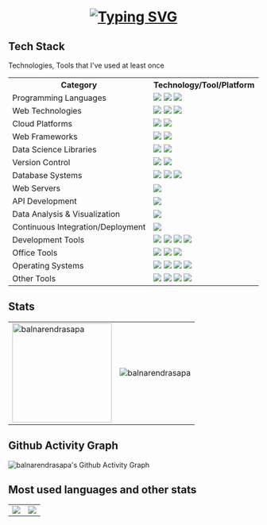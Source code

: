 <h1 align = "center">
<a href="https://github.com/balnarendrasapa"><img src="https://readme-typing-svg.herokuapp.com?font=Mooli&size=75&duration=1500&pause=600&color=E3F7F5FF&background=0d1117&center=true&vCenter=true&multiline=true&width=1920&height=384&lines=Hello+👋!;My+name+is+Bal+Narendra+Sapa;Welcome+to+my+GitHub+Profile" alt="Typing SVG" /></a>
</h1>


## Tech Stack

Technologies, Tools that I've used at least once

<table align="center">
    <tr>
        <th>Category</th>
        <th>Technology/Tool/Platform</th>
    </tr>
    <tr>
        <td>Programming Languages</td>
        <td><img src="https://img.shields.io/badge/Python-3766AB?style=flat-square&logo=Python&logoColor=white"> <img src="https://img.shields.io/badge/C-A8B9CC?style=flat-square&logo=C&logoColor=white"> <img src="https://img.shields.io/badge/Java-007396?style=flat-square&logo=Java&logoColor=white"></td>
    </tr>
    <tr>
        <td>Web Technologies</td>
        <td><img src="https://img.shields.io/badge/HTML5-1572B6?style=flat-square&logo=HTML5&logoColor=white"> <img src="https://img.shields.io/badge/CSS3-1572B6?style=flat-square&logo=css3&logoColor=white"> <img src="https://img.shields.io/badge/JavaScript-ffb13b?style=flat-square&logo=javascript&logoColor=white"></td>
    </tr>
    <tr>
        <td>Cloud Platforms</td>
        <td><img src="https://img.shields.io/badge/Amazon_AWS-232F3E?style=flat-square&logo=amazon-aws&logoColor=white"> <img src="https://img.shields.io/badge/Microsoft_Azure-0089D6?style=flat-square&logo=microsoft-azure&logoColor=white"></td>
    </tr>
    <tr>
        <td>Web Frameworks</td>
        <td><img src="https://img.shields.io/badge/Flask-1572B6?style=flat-square&logo=Flask&logoColor=white"> <img src="https://img.shields.io/badge/Django-092E20?style=flat-square&logo=Django&logoColor=white"></td>
    </tr>
    <tr>
        <td>Data Science Libraries</td>
        <td><img src="https://img.shields.io/badge/NumPy-013243?style=flat-square&logo=NumPy&logoColor=white"> <img src="https://img.shields.io/badge/Pandas-150458?style=flat-square&logo=pandas&logoColor=white"></td>
    </tr>
    <tr>
        <td>Version Control</td>
        <td><img src="https://img.shields.io/badge/GitHub-181717?style=flat-square&logo=GitHub&logoColor=white"> <img src="https://img.shields.io/badge/Git-F05032?style=flat-square&logo=Git&logoColor=white"></td>
    </tr>
    <tr>
        <td>Database Systems</td>
        <td><img src="https://img.shields.io/badge/MySQL-E6B91E?style=flat-square&logo=MySql&logoColor=white"> <img src="https://img.shields.io/badge/SQLite-07405E?style=flat-square&logo=sqlite&logoColor=white"> <img src="https://img.shields.io/badge/Microsoft_SQL_Server-CC2927?style=flat-square&logo=microsoft-sql-server&logoColor=white"></td>
    </tr>
    <tr>
        <td>Web Servers</td>
        <td><img src="https://img.shields.io/badge/Apache-D22128?style=flat-square&logo=Apache&logoColor=white"></td>
    </tr>
    <tr>
        <td>API Development</td>
        <td><img src="https://img.shields.io/badge/Postman-FF6C37.svg?style=flat-square&logo=Postman&logoColor=white"></td>
    </tr>
    <tr>
        <td>Data Analysis & Visualization</td>
        <td><img src="https://img.shields.io/badge/Power%20BI-F2C811.svg?style=flat-square&logo=Power-BI&logoColor=black"></td>
    </tr>
    <tr>
        <td>Continuous Integration/Deployment</td>
        <td><img src="https://img.shields.io/badge/GitHub%20Actions-2088FF.svg?style=flat-square&logo=GitHub-Actions&logoColor=white"></td>
    </tr>
    <tr>
        <td>Development Tools</td>
        <td><img src="https://img.shields.io/badge/Visual%20Studio%20Code-007ACC?style=flat-square&logo=Visual%20Studio%20Code&logoColor=white"> <img src="https://img.shields.io/badge/Pycharm-000000?style=flat-square&logo=Pycharm&logoColor=white"> <img src="https://img.shields.io/badge/Jupyter-F37626.svg?style=flat-square&logo=Jupyter&logoColor=white"> <img src="https://img.shields.io/badge/sublime_text-%23575757.svg?&style=flat-square&logo=sublime-text&logoColor=important"></td>
    </tr>
    <tr>
        <td>Office Tools</td>
        <td><img src="https://img.shields.io/badge/Microsoft_Excel-217346?style=flat-square&logo=microsoft-excel&logoColor=white"> <img src="https://img.shields.io/badge/Microsoft_PowerPoint-B7472A?style=flat-square&logo=microsoft-powerpoint&logoColor=white"> <img src="https://img.shields.io/badge/Microsoft_Word-2B579A?style=flat-square&logo=microsoft-word&logoColor=white"></td>
    </tr>
    <tr>
        <td>Operating Systems</td>
        <td><img src="https://img.shields.io/badge/Kali%20Linux-557C94?style=flat-square&logo=Kali%20Linux&logoColor=white"> <img src="https://img.shields.io/badge/Ubuntu-E95420?style=flat-square&logo=Ubuntu&logoColor=white"> <img src="https://img.shields.io/badge/Windows-0078D6?style=flat-square&logo=Windows&logoColor=white"> <img src="https://img.shields.io/badge/macOS-000000?style=flat-square&logo=Apple&logoColor=white"></td>
    </tr>
    <tr>
        <td>Other Tools</td>
        <td><img src="https://img.shields.io/badge/LaTeX-008080?style=flat-square&logo=LaTeX&logoColor=white"> <img src="https://img.shields.io/badge/Docker-2496ED?style=flat-square&logo=Docker&logoColor=white"> <img src="https://img.shields.io/badge/VirtualBox-183A61?style=flat-square&logo=VirtualBox&logoColor=white"> <img src="https://img.shields.io/badge/VIM-019733?style=flat-square&logo=Vim&logoColor=white"></td>
    </tr>
</table>


## Stats

<table>
  <tr>
    <td>
      <img height="200" align="center" src="https://github-readme-stats.vercel.app/api?username=balnarendrasapa&show_icons=true&theme=radical&locale=en" alt="balnarendrasapa" />
    </td>
    <td>
      <img align="center" src="https://github-readme-streak-stats.herokuapp.com/?user=balnarendrasapa&card_width=480&theme=radical" alt="balnarendrasapa" />
    </td>
  </tr>
</table>

## Github Activity Graph

![balnarendrasapa's Github Activity Graph](https://github-readme-activity-graph.vercel.app/graph?username=balnarendrasapa&theme=react-dark&hide_border=true&radius=5)

## Most used languages and other stats
<table align="center">
  <tr>
    <td>
      <a href="https://github.com/balnarendrasapa">
        <img align="center" src="https://github-readme-stats.vercel.app/api/top-langs/?username=balnarendrasapa&layout=pie&theme=radical&hide=jupyter%20notebook,html,css" />
      </a>
    </td>
    <td>
      <img align="center" src="https://github-profile-trophy.vercel.app/?username=balnarendrasapa&theme=radical&column=4" />
    </td>
  </tr>
</table>


